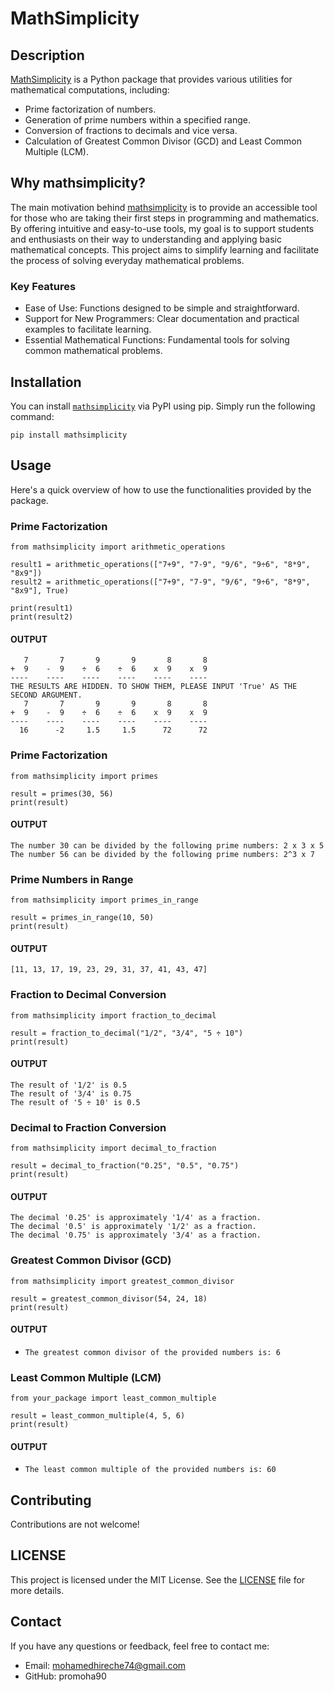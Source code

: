 # MathSimplicity

## Description

[MathSimplicity](mathsimplicity/mathsimplicity.py) is a Python package that provides various utilities for mathematical computations, including:

- Prime factorization of numbers.
- Generation of prime numbers within a specified range.
- Conversion of fractions to decimals and vice versa.
- Calculation of Greatest Common Divisor (GCD) and Least Common Multiple (LCM).

## Why mathsimplicity?
The main motivation behind [mathsimplicity](mathsimplicity/mathsimplicity.py) is to provide an accessible tool for those who are taking their first steps in programming and mathematics. By offering intuitive and easy-to-use tools, my goal is to support students and enthusiasts on their way to understanding and applying basic mathematical concepts. This project aims to simplify learning and facilitate the process of solving everyday mathematical problems.

### Key Features
- Ease of Use: Functions designed to be simple and straightforward.
- Support for New Programmers: Clear documentation and practical examples to facilitate learning.
- Essential Mathematical Functions: Fundamental tools for solving common mathematical problems.

## Installation

You can install [`mathsimplicity`](mathsimplicity/mathsimplicity.py) via PyPI using pip. Simply run the following command:

```
pip install mathsimplicity
```

## Usage
Here's a quick overview of how to use the functionalities provided by the package.
### Prime Factorization
```
from mathsimplicity import arithmetic_operations

result1 = arithmetic_operations(["7+9", "7-9", "9/6", "9÷6", "8*9", "8x9"])
result2 = arithmetic_operations(["7+9", "7-9", "9/6", "9÷6", "8*9", "8x9"], True)

print(result1)
print(result2)
```
#### OUTPUT
```
   7       7       9       9       8       8
+  9    -  9    ÷  6    ÷  6    x  9    x  9
----    ----    ----    ----    ----    ----
THE RESULTS ARE HIDDEN. TO SHOW THEM, PLEASE INPUT 'True' AS THE SECOND ARGUMENT.
   7       7       9       9       8       8
+  9    -  9    ÷  6    ÷  6    x  9    x  9
----    ----    ----    ----    ----    ----
  16      -2     1.5     1.5      72      72
```

### Prime Factorization
```
from mathsimplicity import primes

result = primes(30, 56)
print(result)
```
#### OUTPUT
```
The number 30 can be divided by the following prime numbers: 2 x 3 x 5
The number 56 can be divided by the following prime numbers: 2^3 x 7
```

### Prime Numbers in Range
```
from mathsimplicity import primes_in_range

result = primes_in_range(10, 50)
print(result)

```
#### OUTPUT
```
[11, 13, 17, 19, 23, 29, 31, 37, 41, 43, 47]
```

### Fraction to Decimal Conversion
```
from mathsimplicity import fraction_to_decimal

result = fraction_to_decimal("1/2", "3/4", "5 ÷ 10")
print(result)
```
#### OUTPUT
```
The result of '1/2' is 0.5
The result of '3/4' is 0.75
The result of '5 ÷ 10' is 0.5
```

### Decimal to Fraction Conversion
```
from mathsimplicity import decimal_to_fraction

result = decimal_to_fraction("0.25", "0.5", "0.75")
print(result)
```
#### OUTPUT
```
The decimal '0.25' is approximately '1/4' as a fraction.
The decimal '0.5' is approximately '1/2' as a fraction.
The decimal '0.75' is approximately '3/4' as a fraction.
```

### Greatest Common Divisor (GCD)
```
from mathsimplicity import greatest_common_divisor

result = greatest_common_divisor(54, 24, 18)
print(result)
```
#### OUTPUT
- ```The greatest common divisor of the provided numbers is: 6```

### Least Common Multiple (LCM)
```
from your_package import least_common_multiple

result = least_common_multiple(4, 5, 6)
print(result)
```
#### OUTPUT
- ```The least common multiple of the provided numbers is: 60```

## Contributing
Contributions are not welcome!

## LICENSE
This project is licensed under the MIT License. See the [LICENSE](LICENSE) file for more details.

## Contact
If you have any questions or feedback, feel free to contact me:

- Email: mohamedhireche74@gmail.com
- GitHub: promoha90